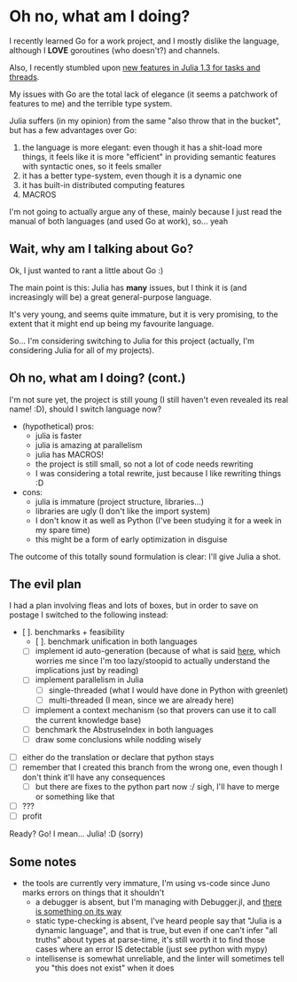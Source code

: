 # Oh no, what am I doing?

I recently learned Go for a work project, and I mostly dislike the language, although I **LOVE** goroutines (who doesn't?) and channels.

Also, I recently stumbled upon [new features in Julia 1.3 for tasks and threads](https://docs.julialang.org/en/v1/NEWS/#Multi-threading-changes-1).

My issues with Go are the total lack of elegance (it seems a patchwork of features to me) and the terrible type system.

Julia suffers (in my opinion) from the same "also throw that in the bucket", but has a few advantages over Go:

1. the language is more elegant: even though it has a shit-load more things, it feels like it is more "efficient" in providing semantic features with syntactic ones, so it feels smaller
2. it has a better type-system, even though it is a dynamic one
3. it has built-in distributed computing features
4. MACROS

I'm not going to actually argue any of these, mainly because I just read the manual of both languages (and used Go at work), so... yeah

## Wait, why am I talking about Go?

Ok, I just wanted to rant a little about Go :)

The main point is this: Julia has **many** issues, but I think it is (and increasingly will be) a great general-purpose language.

It's very young, and seems quite immature, but it is very promising, to the extent that it might end up being my favourite language.

So... I'm considering switching to Julia for this project (actually, I'm considering Julia for all of my projects).

## Oh no, what am I doing? (cont.)

I'm not sure yet, the project is still young (I still haven't even revealed its real name! :D), should I switch language now?

- (hypothetical) pros:
  - julia is faster
  - julia is amazing at parallelism
  - julia has MACROS!
  - the project is still small, so not a lot of code needs rewriting
  - I was considering a total rewrite, just because I like rewriting things :D
- cons:
  - julia is immature (project structure, libraries...)
  - libraries are ugly (I don't like the import system)
  - I don't know it as well as Python (I've been studying it for a week in my spare time)
  - this might be a form of early optimization in disguise

The outcome of this totally sound formulation is clear: I'll give Julia a shot.

## The evil plan

I had a plan involving fleas and lots of boxes, but in order to save on postage I switched to the following instead:

- [ ]. benchmarks + feasibility
  - [ ]. benchmark unification in both languages
  - [ ] implement id auto-generation (because of what is said [here](https://docs.julialang.org/en/v1/manual/modules/#Module-initialization-and-precompilation-1), which worries me since I'm too lazy/stoopid to actually understand the implications just by reading)
  - [ ] implement parallelism in Julia
    - [ ] single-threaded (what I would have done in Python with greenlet)
    - [ ] multi-threaded (I mean, since we are already here)
  - [ ] implement a context mechanism (so that provers can use it to call the current knowledge base)
  - [ ] benchmark the AbstruseIndex in both languages
  - [ ] draw some conclusions while nodding wisely
- [ ] either do the translation or declare that python stays
- [ ] remember that I created this branch from the wrong one, even though I don't think it'll have any consequences
  - [ ] but there are fixes to the python part now :/ sigh, I'll have to merge or something like that
- [ ] ???
- [ ] profit

Ready? Go! I mean... Julia! :D (sorry)

## Some notes

- the tools are currently very immature, I'm using vs-code since Juno marks errors on things that it shouldn't
  - a debugger is absent, but I'm managing with Debugger.jl, and [there is something on its way](https://github.com/julia-vscode/julia-vscode/issues/125)
  - static type-checking is absent, I've heard people say that "Julia is a dynamic language", and that is true, but even if one can't infer "all truths" about types at parse-time, it's still worth it to find those cases where an error IS detectable (just see python with mypy)
  - intellisense is somewhat unreliable, and the linter will sometimes tell you "this does not exist" when it does